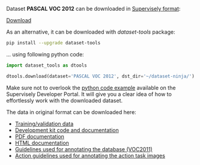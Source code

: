 Dataset **PASCAL VOC 2012** can be downloaded in [Supervisely format](https://developer.supervisely.com/api-references/supervisely-annotation-json-format):

 [Download](https://assets.supervisely.com/supervisely-supervisely-assets-public/teams_storage/I/u/kg/cWH8W2gRv3D3pNxEMREyakfMw0owwDp3Vnj0jUbmCG5ulFlELKCZp68XlRkKTXY5DJVrTJ2TaWrmTPmx7ZShlngJkqMfRSdVBAk5E4nw00kN75hL8hscC6uB9EMt.tar)

As an alternative, it can be downloaded with *dataset-tools* package:
``` bash
pip install --upgrade dataset-tools
```

... using following python code:
``` python
import dataset_tools as dtools

dtools.download(dataset='PASCAL VOC 2012', dst_dir='~/dataset-ninja/')
```
Make sure not to overlook the [python code example](https://developer.supervisely.com/getting-started/python-sdk-tutorials/iterate-over-a-local-project) available on the Supervisely Developer Portal. It will give you a clear idea of how to effortlessly work with the downloaded dataset.

The data in original format can be downloaded here:

- [Training/validation data](http://host.robots.ox.ac.uk/pascal/VOC/voc2012/VOCtrainval_11-May-2012.tar)
- [Development kit code and documentation](http://host.robots.ox.ac.uk/pascal/VOC/voc2012/VOCdevkit_18-May-2011.tar)
- [PDF documentation](http://host.robots.ox.ac.uk/pascal/VOC/voc2012/devkit_doc.pdf)
- [HTML documentation](http://host.robots.ox.ac.uk/pascal/VOC/voc2012/htmldoc/index.html)
- [Guidelines used for annotating the database (VOC2011)](http://host.robots.ox.ac.uk/pascal/VOC/voc2012/guidelines.html)
- [Action guidelines used for annotating the action task images](http://host.robots.ox.ac.uk/pascal/VOC/voc2012/action_guidelines/index.html)

